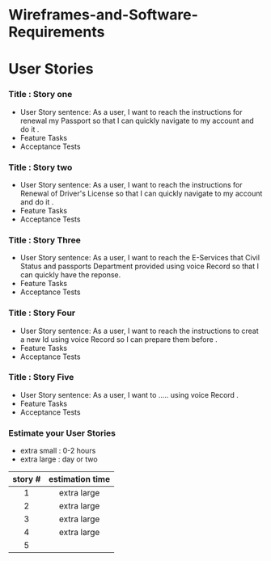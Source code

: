 # Wireframes-and-Software-Requirements

# User Stories
### Title : Story one

- User Story sentence:
As a user, I want to reach the instructions for renewal my Passport so that I can quickly navigate to my account and do it .
- Feature Tasks
- Acceptance Tests

### Title : Story two

- User Story sentence:
As a user, I want to reach the instructions for Renewal of Driver's License so that I can quickly navigate to my account and do it .
- Feature Tasks
- Acceptance Tests

### Title : Story Three

- User Story sentence:
As a user, I want to reach the E-Services that Civil Status and passports Department provided using voice Record so that I can quickly have the reponse.
- Feature Tasks
- Acceptance Tests

### Title : Story Four

- User Story sentence:
As a user, I want to reach the instructions to creat a new Id  using voice Record so I can prepare them before  .
- Feature Tasks
- Acceptance Tests

### Title : Story Five

- User Story sentence:
As a user, I want to ..... using voice Record .
- Feature Tasks
- Acceptance Tests

### Estimate your User Stories

- extra small : 0-2 hours
- extra large : day or two

| story #       | estimation time |
|:-------------:|:---------------:|
|1|extra large|
|2|extra large|
|3|extra large|
|4|extra large|
|5||
